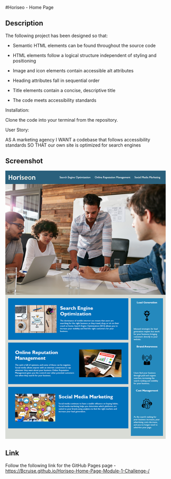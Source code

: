 #Horiseo - Home Page

## Description


The following project has been designed so that:

- Semantic HTML elements can be found throughout the source code

- HTML elements follow a logical structure independent of styling and positioning

- Image and icon elements contain accessible alt attributes

- Heading attributes fall in sequential order

- Title elements contain a concise, descriptive title

- The code meets accessibility standards


Installation: 

Clone the code into your terminal from the repository.


User Story: 

AS A marketing agency
I WANT a codebase that follows accessibility standards
SO THAT our own site is optimized for search engines


## Screenshot

![alt text](https://github.com/Bcruise/Horiseo-Home-Page-Module-1-Challenge-/blob/main/assets/01-html-css-git-challenge-demo.jpg?raw=true)

## Link

Follow the following link for the GitHub Pages page - https://Bcruise.github.io/Horiseo-Home-Page-Module-1-Challenge-/